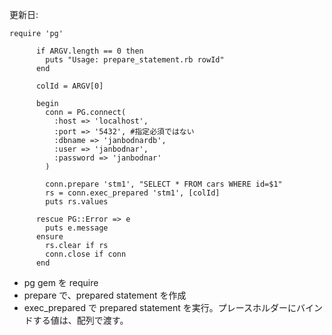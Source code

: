 更新日:

```
require 'pg'

      if ARGV.length == 0 then
        puts "Usage: prepare_statement.rb rowId"
      end

      colId = ARGV[0]

      begin
        conn = PG.connect(
          :host => 'localhost',
          :port => '5432', #指定必須ではない
          :dbname => 'janbodnardb',
          :user => 'janbodnar',
          :password => 'janbodnar'
        )

        conn.prepare 'stm1', "SELECT * FROM cars WHERE id=$1"
        rs = conn.exec_prepared 'stm1', [colId]
        puts rs.values

      rescue PG::Error => e
        puts e.message
      ensure
        rs.clear if rs
        conn.close if conn
      end
```

* pg gem を require
* prepare で、prepared statement を作成
* exec_prepared で prepared statement を実行。プレースホルダーにバインドする値は、配列で渡す。